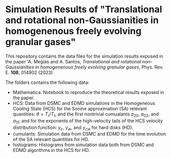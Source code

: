 # Simulation Results of "Translational and rotational non-Gaussianities in homogenenous freely evolving granular gases"

This repository contains the data files for the simulation results exposed in the paper 'A. Megías and A. Santos, *Translational and rotational non-Gaussianities in homogenenous freely evolving granular gases*, Phys. Rev. E. __108__, 014902 (2023)

The folders contains the following data:

- Mathematica: Notebook to reproduce the theoretical results exposed in the paper.
- HCS: Data from DSMC and EDMD simulations in the Homogeneous Cooling State (HCS) for the Sonine approximation (SA) relevant quantities: $\theta=T_r/T_t$, and the first nontrivial cumualants $a_{20}$, $a_{02}$, and $a_{11}$; and for the exponents of the high-velocity tails of the HCS velocity distribution function: $\gamma_c$, $\gamma_w$, and $\gamma_{cw}$ for hard disks (HD).
- cumulants: Simulation data from DSMC and EDMD for the time evolution of the SA relevant quantities for HD.
- histograms: Histograms from simulation data both from DSMC and EDMD algorithms in the HCS for HD.
